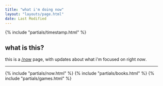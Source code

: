 ```yaml
---
title: "what i'm doing now"
layout: "layouts/page.html"
date: Last Modified
---
```


{% include "partials/timestamp.html" %}

## what is this?

this is a [/now](https://nownownow.com/about) page, with updates about what i'm focused on right _now_.

---

{% include "partials/now.html" %}
{% include "partials/books.html" %}
{% include "partials/games.html" %}
